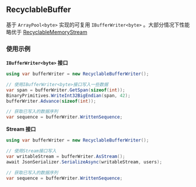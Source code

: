 ## RecyclableBuffer
基于 `ArrayPool<byte>` 实现的可复用 `IBufferWriter<byte>` 。大部分情况下性能略优于 [RecyclableMemoryStream](https://github.com/microsoft/Microsoft.IO.RecyclableMemoryStream)


### 使用示例
**`IBufferWriter<byte>` 接口**
```c#
using var bufferWriter = new RecyclableBufferWriter();

// 使用IBufferWriter<byte>接口写入一些数据
var span = bufferWriter.GetSpan(sizeof(int));
BinaryPrimitives.WriteInt32BigEndian(span, 42);
bufferWriter.Advance(sizeof(int));

// 获取已写入的数据序列
var sequence = bufferWriter.WrittenSequence;
```
 
**Stream 接口**
```c#
using var bufferWriter = new RecyclableBufferWriter();

// 使用Stream接口写入
var writableStream = bufferWriter.AsStream();
await JsonSerializer.SerializeAsync(writableStream, users);

// 获取已写入的数据序列
var sequence = bufferWriter.WrittenSequence;

```